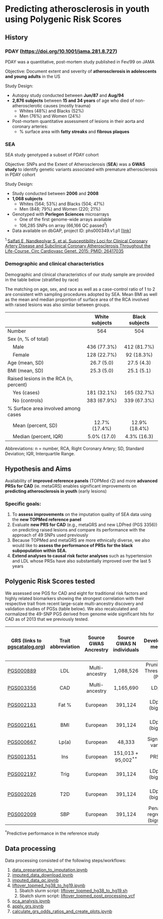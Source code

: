 # Predicting atherosclerosis in youth using Polygenic Risk Scores

## History

### PDAY (https://doi.org/10.1001/jama.281.8.727)

PDAY was a quantitative, post-mortem study published in Fev/99 on JAMA

Objective: Document extent and severity of **atherosclerosis in adolescents and young adults** in the US

Study Design:

 - Autopsy study conducted between **Jun/87** and **Aug/94**
 - **2,876 subjects** between **15 and 34 years** of age who died of non-atherosclerotic causes (mostly trauma)
   - Whites (48%) and Blacks (52%)
   - Men (76%) and Women (24%)
 - Post-mortem quantitative assessment of lesions in their aorta and coronary arteries:
   - % surface area with **fatty streaks** and **fibrous plaques**

### SEA 
 
SEA study genotyped a subset of PDAY cohort

Objective: 
SNPs and the Extent of Atherosclerosis (**SEA**) was a **GWAS study** to identify genetic variants associated with premature atherosclerosis in PDAY cohort

Study Design:
 - Study conducted between **2006** and **2008**
 - **1,068 subjects**
   - Whites (564; 53%) and Blacks (504; 47%)
   - Men (848; 79%) and Women (220; 21%)
 - Genotyped with **Perlegen Sciences** microarrays
   - One of the first genome-wide arrays available
   - 106,285 SNPs on array (66,166 QC passed<sup>1</sup>)
 - Data available on dbGAP, project ID: phs000349.v1.p1 [[link](https://www.ncbi.nlm.nih.gov/projects/gap/cgi-bin/study.cgi?study_id=phs000349.v1.p1&phv=159038&phd=3526&pha=&pht=2191&phvf=&phdf=&phaf=&phtf=&dssp=1&consent=&temp=1)]
 
<sup>1.</sup>[Salfati E, Nandkeolyar S, et al. Susceptibility Loci for Clinical Coronary Artery Disease and Subclinical Coronary Atherosclerosis Throughout the Life-Course. Circ Cardiovasc Genet. 2015; PMID: 26417035](https://doi.org/10.1161/CIRCGENETICS.114.001071)

 ### Demographic and clinical characteristics

 Demographic and clinical characteristics of our study sample are provided in the table below (stratified by race)

 The matching on age, sex, and race as well as a case-control ratio of 1 to 2 are consistent with sampling procedures adopted by SEA. 
 Mean BMI as well as the mean and median proportion of surface area of the RCA involved with raised lesions was also similar between groups.  

 |                                               | White subjects | Black subjects |
 | --------------------------------------------- | :------------: | :------------: |
 | Number                                        | 564            | 504            | 
 | Sex (n, % of total)                           |                |                | 
 | &nbsp;&nbsp;&nbsp;&nbsp;Male                  | 436 (77.3%)    | 412 (81.7%)    |
 | &nbsp;&nbsp;&nbsp;&nbsp;Female                | 128 (22.7%)    | 92 (18.3%)     |
 | Age (mean, SD)                                | 26.7 (5.0)     | 27.5 (4.3)     |
 | BMI (mean, SD)                                | 25.3 (5.0)     | 25.1 (5.1)     |
 | Raised lesions in the RCA (n, percent)        |                |                |                                
 | &nbsp;&nbsp;&nbsp;&nbsp;Yes (cases)           | 181 (32.1%)    | 165 (32.7%)    |
 | &nbsp;&nbsp;&nbsp;&nbsp;No (controls)         | 383 (67.9%)    | 339 (67.3%)    |
 | % Surface area involved among cases           |                |                |
 | &nbsp;&nbsp;&nbsp;&nbsp;Mean (percent, SD)    | 12.7% (17.4%)  | 12.9% (18.4%)  |
 | &nbsp;&nbsp;&nbsp;&nbsp;Median (percent, IQR) | 5.0% (17.0)    | 4.3% (16.3)    |

Abbreviations: n = number, RCA, Right Coronary Artery; SD, Standard Deviation; IQR, Interquartile Range. 

## Hypothesis and Aims

Availability of **improved reference panels** (TOPMed r2) and more **advanced PRSs for CAD** (ie. metaGRS) enables significant improvements on **predicting atherosclerosis in youth** (early lesions)

### Specific goals:

 1. To **assess improvements** on the imputation quality of SEA data using the **new TOPMed reference panel**
 1. Evaluate **new PRS for CAD** (e.g., metaGRS and new LDPred (PGS 3356)) on predicting raised lesions and compare its performance with the approach of 49 SNPs used previously
 1. Because TOPMed and metaGRS are more ethnically diverse, we also would like to **assess the performance of PRSs for the black subpopulation within SEA.**
 1. **Extend analyses to causal risk factor analyses** such as hypertension and LDL whose PRSs have also substantially improved over the last 5 years

## Polygenic Risk Scores tested

We assessed one PGS for CAD and eight for traditional risk factors and highly related biomarkers showing the strongest correlation with their respective trait from recent large-scale multi-ancestry discovery and validation studies of PGSs (table below). We also recalculated and normalized the 49-SNP PGS derived from genome wide significant hits for CAD as of 2013 that we previously tested.

| GRS (links to [pgscatalog.org](https://www.pgscatalog.org/)) | Trait abbreviation | Source GWAS Ancrestry | Source GWAS N individuals     | Development method               | Predictive performance in White (or mostly white)<sup>*</sup> | Predictive performance in Black<sup>*</sup> | Total Variants | Variants Used | Coverage |
| ------------------------------------------------------------ | :----------------: | :-------------------: | :---------------------------: | :------------------------------: | :-----------------------------------------------------------: | :-----------------------------------------: | :------------: | :-----------: | :------: | 
| [PGS000889](https://www.pgscatalog.org/score/PGS000889/)     | LDL                | Multi-ancestry        | 1,088,526                     | Pruning and Thresholding (P+T)   | R<sup>2</sup>: 0.13 to 0.158                                  | R<sup>2</sup>: 0.067 to 0.173               | 9,009          | 8,749         | 97.11%   |
| [PGS003356](https://www.pgscatalog.org/score/PGS003356/)     | CAD                | Multi-ancestry        | 1,165,690                     | LDpred                           | HR: 1.61                                                      | Not Available                               | 2,324,683      | 2,311,334     | 99.43%   |
| [PGS002133](https://www.pgscatalog.org/score/PGS002133/)     | Fat %              | European              | 391,124                       | LDpred2 (bigsnpr)                | partial-r: 0.3256 to 0.3456                                   | partial-r: 0.153 to 0.1577                  | 995,419        | 991,179       | 99.57%   |
| [PGS002161](https://www.pgscatalog.org/score/PGS002161/)     | BMI                | European              | 391,124                       | LDpred2 (bigsnpr)                | partial-r: 0.3595 to 0.3698                                   | partial-r: 0.1573 to 0.2104                 | 990,022        | 985,849       | 99.58%   |
| [PGS000667](https://www.pgscatalog.org/score/PGS000667/)     | Lp(a)              | European              | 48,333                        | Significant variants             | HR: 1.06 to 1.45                                              | R<sup>2</sup>: 0.038                        | 43             | 41            | 95.35%   |
| [PGS001351](https://www.pgscatalog.org/score/PGS001351/)     | Ins                | European              | 151,013 + 95,002<sup>**</sup> | PRS-CS                           | R<sup>2</sup>: 0.095                                          | R<sup>2</sup>: 0.028                        | 1,025,098      | 1,020,204     | 99.52%   |
| [PGS002197](https://www.pgscatalog.org/score/PGS002197/)     | Trig               | European              | 391,124                       | LDpred2 (bigsnpr)                | partial-r: 0.3494 to 0.3655                                   | partial-r: 0.1521 to 0.1776                 | 731,035        | 728,113       | 99.60%   |
| [PGS002026](https://www.pgscatalog.org/score/PGS002026/)     | T2D                | European              | 391,124                       | LDpred2 (bigsnpr)                | partial-r: 0.0862 to 0.1304                                   | partial-r: 0.0806 to 0.1001                 | 830,783        | 827,256       | 99.58%   |
| [PGS002009](https://www.pgscatalog.org/score/PGS002009/)     | SBP                | European              | 391,124                       | Penalized regression (bigstatsr) | partial-r: 0.2197 to 0.2702                                   | partial-r: 0.104 to 0.1046                  | 68,449         | 68,141        | 99.55%   |


<sup>*</sup>Predictive performance in the reference study

<!-- | [PGS000018](https://www.pgscatalog.org/score/PGS000018/)     | CAD                | Multi-ancestry        | 382,026 + 3,000<sup>**</sup>  | metaGRS                          | HR: 1.706        -->
<!-- <sup>**</sup>Cohort sizes of Source of Variant Associations and Score Development, respectively -->

## Data processing

Data processing consisted of the following steps/workflows:

1. [data_preparation_to_imputation.ipynb](./data_preparation_to_imputation.ipynb)
1. [imputed_data_download.ipynb](./imputed_data_download.ipynb)
1. [imputed_data_qc.ipynb](./imputed_data_qc.ipynb)
1. [liftover_topmed_hg38_to_hg19.ipynb](./liftover_topmed_hg38_to_hg19.ipynb)
   1. Sbatch slurm script: [liftover_topmed_hg38_to_hg19.sh](./liftover_topmed_hg38_to_hg19.sh)
   1. Sbatch slurm script: [liftover_topmed_post_processing_vcf](./liftover_topmed_post_processing_vcf.sh)
1. [pca_analysis.ipynb](./pca_analysis.ipynb)
1. [apply_grs.ipynb](./apply_grs.ipynb)
1. [calculate_grs_odds_ratios_and_create_plots.ipynb](./calculate_grs_odds_ratios_and_create_plots.ipynb)